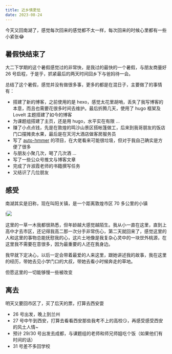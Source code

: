 ```yaml
---
title: 近乡情更怯
date: 2023-08-24
---
```


今天又回南湖了，感觉每次回来的感觉都不太一样，每次回来的时候心里都有一些小紧张😂

<!--more-->

## 暑假快结束了

大二下学期的这个暑假感觉过的非常快，是我过的最快的一个暑假，与朋友商量好 26 号启程，于是乎，抓紧最后的两天时间回乡下与爸妈待一会。

总结了这个暑假，感觉并没有做很多事，更多的都是在混日子，主要做了的事情有：

- 搭建了新的博客，之前使用的是 hexo，感觉太花里胡哨，丢失了我写博客的本意，而且也需要花很多时间去维护。最后折腾几天，使用了 hugo 框架及 LoveIt 主题搭建了如今的博客
- 为课题组搭建了主页，还是用 hugo，水平实在有限 ...
- 赚了小点点钱，先是在敦煌的鸣沙山景区搭帐篷做工，后来到我哥朋友的饭店门口摆摊卖水果，最后是在天河大酒店做客房服务员
- 写了 [auto-hmmer](https://github.com/imjiaoyuan/auto-hmmer) 的项目，在大佬看来可能很垃圾，但对于我自己确实是方便了很多
- 与朋友小聚几次，喝了几次酒 ...
- 写了一些公众号推文与博客文章
- 完成了许淑霞老师的书籍撰写任务
- 又结识了几位朋友

## 感受

南湖其实是旧称，现在叫阳关镇，是一个距离敦煌市区 70 多公里的小镇

!![](https://images.yuanj.top/20230824235728.png)

这里的一草一木我都很熟悉，但年龄越大感觉越陌生。我从小一直在这里，直到上高中才去市区，还记得我高二那一次分手非常伤心，第二天就回来了，感觉这里的人和这里的事物总能抚慰我的心，这片土地像是我复杂心灵中的一块世外桃源，在这里我不需要在意很多，因为最重要的人还在我身边。

我早就下定决心，以后一定会带着最爱的人来这里，跟她讲述我的故事，我在这里的经历，带她去见小学门口的大叔，带她去看小时候奔走的草地。

但愿这里的一切能够慢一些被改变

## 离去

明天又要回市区了，买了后天的票，打算去西安耍

- 26 号出发，晚上到兰州
- 27 号中午到西安，打算去看看西安那些我考不上的高校😏，再感受感受西安的风土人情~
- 预计 29/30 号出发去成都，与课题组的老师和师兄师姐吃个饭（如果他们有时间的话）
- 31 号差不多回学校